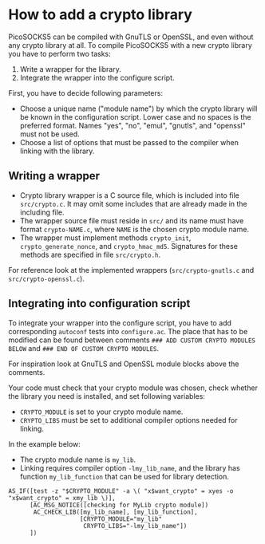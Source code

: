 # How to add a crypto library

PicoSOCKS5 can be compiled with GnuTLS or OpenSSL, and even without any crypto
library at all. To compile PicoSOCKS5 with a new crypto library you have to
perform two tasks:

  1. Write a wrapper for the library.
  2. Integrate the wrapper into the configure script.

First, you have to decide following parameters:

  - Choose a unique name ("module name") by which the crypto library will
    be known in the configuration script. Lower case and no spaces is the
    preferred format. Names "yes", "no", "emul", "gnutls", and "openssl"
    must not be used.
  - Choose a list of options that must be passed to the compiler when
    linking with the library.

## Writing a wrapper

  - Crypto library wrapper is a C source file, which is included into file
    `src/crypto.c`. It may omit some includes that are already made in the
    including file.
  - The wrapper source file must reside in `src/` and its name must have
    format `crypto-NAME.c`, where `NAME` is the chosen crypto module name.
  - The wrapper must implement methods `crypto_init`, `crypto_generate_nonce`,
    and `crypto_hmac_md5`. Signatures for these methods are specified in file
    `src/crypto.h`.

For reference look at the implemented wrappers (`src/crypto-gnutls.c` and
`src/crypto-openssl.c`).

## Integrating into configuration script

To integrate your wrapper into the configure script, you have to add
corresponding `autoconf` tests into `configure.ac`. The place that has to be
modified can be found between comments `### ADD CUSTOM CRYPTO MODULES BELOW`
and `### END OF CUSTOM CRYPTO MODULES`.

For inspiration look at GnuTLS and OpenSSL module blocks above the comments.

Your code must check that your crypto module was chosen, check whether the
library you need is installed, and set following variables:

  - `CRYPTO_MODULE` is set to your crypto module name.
  - `CRYPTO_LIBS` must be set to additional compiler options needed for
    linking.

In the example below:

  - The crypto module name is `my_lib`.
  - Linking requires compiler option `-lmy_lib_name`, and the library has
    function `my_lib_function` that can be used for library detection.

```
AS_IF([test -z "$CRYPTO_MODULE" -a \( "x$want_crypto" = xyes -o "x$want_crypto" = xmy_lib \)],
      [AC_MSG_NOTICE([checking for MyLib crypto module])
       AC_CHECK_LIB([my_lib_name], [my_lib_function],
                    [CRYPTO_MODULE="my_lib"
                     CRYPTO_LIBS="-lmy_lib_name"])
      ])
```
